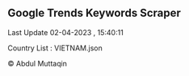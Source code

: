 

## Google Trends Keywords Scraper 
 
Last Update 02-04-2023 , 15:40:11

Country List :
VIETNAM.json



© Abdul Muttaqin 
